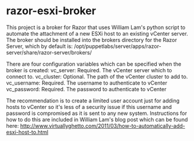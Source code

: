 # razor-esxi-broker

This project is a broker for Razor that uses William Lam's python
script to automate the attachment of a new ESXi host to an existing
vCenter server.  The broker should be installed into the brokers
directory for the Razor Server, which by default is:
/opt/puppetlabs/server/apps/razor-server/share/razor-server/brokers/

There are four configuration variables which can be specified when 
the broker is created:
vc_server: Required.  The vCenter server which to connect to.
vc_cluster: Optional.  The path of the vCenter cluster to add to.
vc_username: Required.  The username to authenticate to vCenter
vc_password: Required.  The password to authenticate to vCenter

The recommendation is to create a limited user account just for
adding hosts to vCenter so it's less of a security issue if this
username and password is compromised as it is sent to any new
system.  Instructions for how to do this are included in William 
Lam's blog post which can be found here:
http://www.virtuallyghetto.com/2011/03/how-to-automatically-add-esxi-host-to.html
